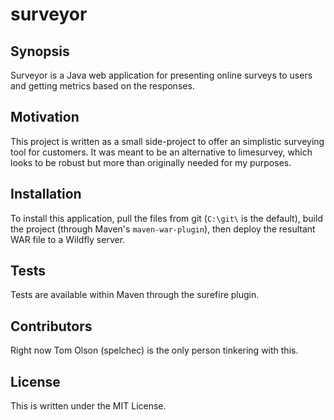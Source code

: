 # surveyor

## Synopsis

Surveyor is a Java web application for presenting online surveys to users and getting metrics based on the responses.

## Motivation

This project is written as a small side-project to offer an simplistic surveying tool for customers. It was meant to be an alternative to limesurvey, which looks to be robust but more than originally needed for my purposes.

## Installation

To install this application, pull the files from git (`C:\git\` is the default), build the project (through Maven's `maven-war-plugin`), then deploy the resultant WAR file to a Wildfly server.

## Tests

Tests are available within Maven through the surefire plugin.

## Contributors

Right now Tom Olson (spelchec) is the only person tinkering with this.

## License

This is written under the MIT License.
